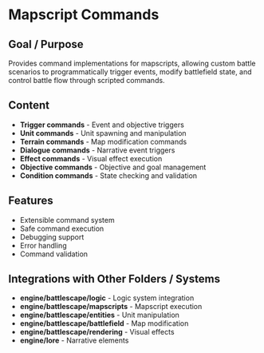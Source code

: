 # Mapscript Commands

## Goal / Purpose
Provides command implementations for mapscripts, allowing custom battle scenarios to programmatically trigger events, modify battlefield state, and control battle flow through scripted commands.

## Content
- **Trigger commands** - Event and objective triggers
- **Unit commands** - Unit spawning and manipulation
- **Terrain commands** - Map modification commands
- **Dialogue commands** - Narrative event triggers
- **Effect commands** - Visual effect execution
- **Objective commands** - Objective and goal management
- **Condition commands** - State checking and validation

## Features
- Extensible command system
- Safe command execution
- Debugging support
- Error handling
- Command validation

## Integrations with Other Folders / Systems
- **engine/battlescape/logic** - Logic system integration
- **engine/battlescape/mapscripts** - Mapscript execution
- **engine/battlescape/entities** - Unit manipulation
- **engine/battlescape/battlefield** - Map modification
- **engine/battlescape/rendering** - Visual effects
- **engine/lore** - Narrative elements
